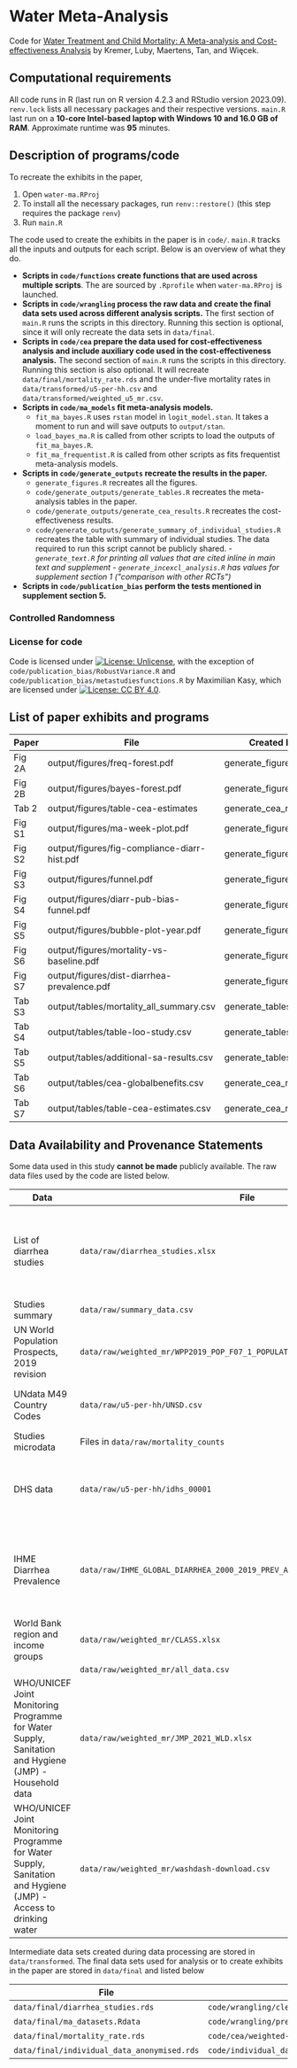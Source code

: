 # Water Meta-Analysis

Code for [Water Treatment and Child Mortality: A Meta-analysis and Cost-effectiveness Analysis](https://bfi.uchicago.edu/working-paper/2022-26/) by Kremer, Luby, Maertens, 
Tan, and Więcek.

## Computational requirements

All code runs in R (last run on R version 4.2.3 and RStudio version 2023.09). `renv.lock` lists all necessary packages and their respective versions. `main.R` last run on a **10-core Intel-based laptop with Windows 10 and 16.0 GB of RAM**. Approximate runtime was **95** minutes.

## Description of programs/code

To recreate the exhibits in the paper,

1. Open `water-ma.RProj`
2. To install all the necessary packages, run `renv::restore()` (this step requires the package `renv`)
3. Run `main.R`

The code used to create the exhibits in the paper is in `code/`. `main.R` tracks all the inputs and outputs for each script. Below is an overview of what they do.

- **Scripts in `code/functions` create functions that are used across multiple scripts**. The are sourced by `.Rprofile` when `water-ma.RProj` is launched.
- **Scripts in `code/wrangling` process the raw data and create the final data sets used across different analysis scripts.** The first section of `main.R` runs the scripts in this directory. Running this section is optional, since it will only recreate the data sets in `data/final`.
- **Scripts in `code/cea` prepare the data used for cost-effectiveness analysis and include auxiliary code used in the cost-effectiveness analysis.** The second section of `main.R` runs the scripts in this directory. Running this section is also optional. It will recreate `data/final/mortality_rate.rds` and the under-five mortality rates in `data/transformed/u5-per-hh.csv` and `data/transformed/weighted_u5_mr.csv`.
- **Scripts in `code/ma_models` fit meta-analysis models.** 
  - `fit_ma_bayes.R` uses `rstan` model in `logit_model.stan`. It takes a moment to run and will save outputs to `output/stan`. 
  - `load_bayes_ma.R` is called from other scripts to load the outputs of `fit_ma_bayes.R`.
  - `fit_ma_frequentist.R` is called from other scripts as fits frequentist meta-analysis models.
- **Scripts in `code/generate_outputs` recreate the results in the paper.**
  - `generate_figures.R` recreates all the figures.
  - `code/generate_outputs/generate_tables.R` recreates the meta-analysis tables in the paper.
  - `code/generate_outputs/generate_cea_results.R` recreates the cost-effectiveness results.
  - `code/generate_outputs/generate_summary_of_individual_studies.R` recreates the table with summary of individual studies. The data required to run this script cannot be publicly shared.
  _- `generate_text.R` for printing all values that are cited inline in main text and supplement_
  _- `generate_incexcl_analysis.R` has values for supplement section 1 ("comparison with other RCTs")_
- **Scripts in `code/publication_bias` perform the tests mentioned in supplement section 5.** 

### Controlled Randomness

### License for code

Code is licensed under [![License: Unlicense](https://img.shields.io/badge/License-Unlicense-blue.svg)](http://unlicense.org/), with the exception of `code/publication_bias/RobustVariance.R` and `code/publication_bias/metastudiesfunctions.R` by Maximilian Kasy, which are licensed under [![License: CC BY 4.0](https://img.shields.io/badge/License-CC_BY_4.0-lightgrey.svg)](https://creativecommons.org/licenses/by/4.0/).

## List of paper exhibits and programs

| Paper   | File                                         | Created by             |
|---------|----------------------------------------------|------------------------|
| Fig 2A  | output/figures/freq-forest.pdf               | generate_figures.R     |
| Fig 2B  | output/figures/bayes-forest.pdf              | generate_figures.R     |
| Tab 2   | output/figures/table-cea-estimates           | generate_cea_results.R |
| Fig S1  | output/figures/ma-week-plot.pdf              | generate_figures.R     |
| Fig S2  | output/figures/fig-compliance-diarr-hist.pdf | generate_figures.R     |
| Fig S3  | output/figures/funnel.pdf                    | generate_figures.R     |
| Fig S4  | output/figures/diarr-pub-bias-funnel.pdf     | generate_figures.R     |
| Fig S5  | output/figures/bubble-plot-year.pdf          | generate_figures.R     |
| Fig S6  | output/figures/mortality-vs-baseline.pdf     | generate_figures.R     |
| Fig S7  | output/figures/dist-diarrhea-prevalence.pdf  | generate_figures.R     |
| Tab S3  | output/tables/mortality_all_summary.csv      | generate_tables.R      |
| Tab S4  | output/tables/table-loo-study.csv            | generate_tables.R      |
| Tab S5  | output/tables/additional-sa-results.csv      | generate_tables.R      |
| Tab S6  | output/tables/cea-globalbenefits.csv         | generate_cea_results.R |
| Tab S7  | output/tables/table-cea-estimates.csv        | generate_cea_results.R |

## Data Availability and Provenance Statements

Some data used in this study **cannot be made** publicly available. The raw data files used by the code are listed below.

| Data              | File                              | Provided | Citation | License | Notes |
| ----------------- | --------------------------------- | -------- | -------- | ------- |----- |
| List of diarrhea studies | `data/raw/diarrhea_studies.xlsx`  | Yes |   | [![License: CC BY 3.0 IGO](https://img.shields.io/badge/License-CC_BY_3.0_IGO-lightgrey.svg)](http://creativecommons.org/licenses/by/3.0/igo/) | Contains data provided in the supplementary material Wolf et al., 2018. The original datset from extracted from the publication available [here](https://onlinelibrary.wiley.com/doi/10.1111/tmi.13051). The data was provided for 80 studies included in the meta-anlysis. We added the relevant data for studies included in the meta-anlysis but not included in the Wolf et al., 2018 study (Peletz et al., 2012, Null et al., 2018, 	Luby et al., 2018, Humphrey et al., 2019, Kirby et al., 2019, Haushofer et al., 2020, Dupas et al., 2021, and ucation vs control) Quick et al., 1999, Conroy et al. 1999, Morris et al. 2018). In addition to the existing data, we added the following information for each of the studies - 1. Compliance rate, and 2. How is compliance defined. Wolf et al., 2018 collects estimates for under-5 diarrhea morbidity in studies with any WaSH intervention. |
| Studies summary   | `data/raw/summary_data.csv`       | Yes      |          |         | Summary data on each RCT, number of cases in treat, number of cases in control etc.  |
| UN World Population Prospects, 2019 revision | `data/raw/weighted_mr/WPP2019_POP_F07_1_POPULATION_BY_AGE_BOTH_SEXES.xlsx` | Yes | United Nations, Department of Economic and Social Affairs, Population Division ([2019]). World Population Prospects [2019], archive. | Copyright © 1992-2022 by United Nations [![License: CC BY 3.0 IGO](https://img.shields.io/badge/License-CC_BY_3.0_IGO-lightgrey.svg)](http://creativecommons.org/licenses/by/3.0/igo/) | Downloaded from [https://population.un.org/](https://population.un.org/wpp/Download/Archive/Standard/) on on Apr 5, 2023|
| UNdata M49 Country Codes | `data/raw/u5-per-hh/UNSD.csv` | Yes | | Terms of use available at [https://data.un.org/](https://data.un.org/Host.aspx?Content=UNdataUse) | Copied from [https://unstats.un.org/](https://unstats.un.org/unsd/methodology/m49/) on on Apr 5, 2023 |
| Studies microdata | Files in `data/raw/mortality_counts` | No       |          |         | This data was acquired directly with the authors of each paper included in the study. |
| DHS data | `data/raw/u5-per-hh/idhs_00001` | No | Elizabeth Heger Boyle, Miriam King and Matthew Sobek. IPUMS-Demographic and Health Surveys: Version 9 [dataset]. IPUMS and ICF, 2022. https://doi.org/10.18128/D080.V9 | | Accessed through [https://dhsprogram.com/data/Access-Instructions.cfm] on Apr 5, 2023 |
| IHME Diarrhea Prevalence | `data/raw/IHME_GLOBAL_DIARRHEA_2000_2019_PREV_A1_S3_ADMIN_1_Y2020M08D31.CSV` | No | Institute for Health Metrics and Evaluation (IHME). Global Under-5 Diarrhea Incidence, Prevalence, and Mortality Geospatial Estimates 2000-2019. Seattle, United States of America: Institute for Health Metrics and Evaluation (IHME), 2020. | | Downloaded from [https://ghdx.healthdata.org/](https://cloud.ihme.washington.edu/s/RaFCk3p7qyNNSPT/download?path=%2F2%20-%20Data%20%5BCSV%5D%2F2%20-%20Prevalence%2F1%20-%20Under%205&files=IHME_GLOBAL_DIARRHEA_2000_2019_PREV_A1_S3_ADMIN_1_Y2020M08D31.CSV) on on Jul 28, 2023|
| World Bank region and income groups | `data/raw/weighted_mr/CLASS.xlsx` | | | | Downloaded from (https://datahelpdesk.worldbank.org)[https://datahelpdesk.worldbank.org/knowledgebase/articles/906519-world-bank-country-and-lending-groups] on Apr 5, 2023 |
| | `data/raw/weighted_mr/all_data.csv` | | | | |
| WHO/UNICEF Joint Monitoring Programme for Water Supply, Sanitation and Hygiene (JMP) - Household data | `data/raw/weighted_mr/JMP_2021_WLD.xlsx` | | | | Downloaded from [https://washdata.org](https://washdata.org/data/country/WLD/household/download) on on Apr 5, 2023 |
| WHO/UNICEF Joint Monitoring Programme for Water Supply, Sanitation and Hygiene (JMP) - Access to drinking water | `data/raw/weighted_mr/washdash-download.csv` | | | | Downloaded from [https://washdata.org/](https://washdata.org/data/household#!/table?geo0=region&geo1=sdg) on Apr 5, 2023 |

 Intermediate data sets created during data processing are stored in `data/transformed`. The final data sets used for analysis or to create exhibits in the paper are stored in `data/final` and listed below

| File                        | Created by | Provided | Citation |
| --------------------------- | ---------- | -------- | -------- |
| `data/final/diarrhea_studies.rds` | `code/wrangling/clean_studies_list.R` | Yes | |
| `data/final/ma_datasets.Rdata`    | `code/wrangling/prep_adjusted_data.R` | Yes | |
| `data/final/mortality_rate.rds`   | `code/cea/weighted-mr.R` | Yes | |
| `data/final/individual_data_anonymised.rds`  | `code/individual_data_anonymised/pre_individual_data.R` | Yes | |
